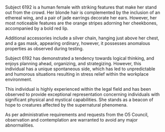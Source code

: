 Subject 6192 is a human female with striking features that make her stand out from the crowd. Her blonde hair is complemented by the inclusion of an ethereal wing, and a pair of jade earrings decorate her ears. However, her most noticeable features are the orange stripes adorning her cheekbones, accompanied by a bold red lip.

Additional accessories include a silver chain, hanging just above her chest, and a gas mask, appearing ordinary, however, it possesses anomalous properties as observed during testing.

Subject 6192 has demonstrated a tendency towards logical thinking, and enjoys planning ahead, organizing, and strategizing. However, this individual has a unique spontaneous side, which has led to unpredictable and humorous situations resulting in stress relief within the workplace environment. 

This individual is highly experienced within the legal field and has been observed to provide exceptional representation concerning individuals with significant physical and mystical capabilities. She stands as a beacon of hope to creatures affected by the supernatural phenomena. 

As per administrative requirements and requests from the O5 Council, observation and contemplation are warranted to avoid any major abnormalities.